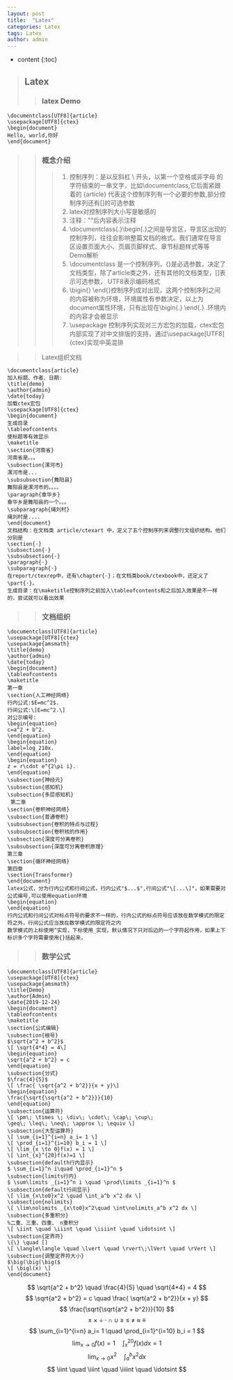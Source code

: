 ```yaml
---
layout: post
title:  "Latex"
categories: Latex
tags: Latex
author: admin
---
```


* content
{:toc}

> ##  Latex
>> ### latex Demo
```
\documentclass[UTF8]{article}
\usepackage[UTF8]{ctex}
\begin{document}
Hello, world,你好
\end{document}
```

>> ### 概念介绍  
>>> 1. 控制序列：是以反斜杠 \ 开头，以第一个空格或非字母 的字符结束的一串文字，比如\documentclass,它后面紧跟着的 {article} 代表这个控制序列有一个必要的参数,部分控制序列还有[]的可选参数
>>> 2. latex对控制序列大小写是敏感的
>>> 3. 注释：""后内容表示注释
>>> 4. \documentclass{.}\begin[.}之间是导言区，导言区出现的控制序列，往往会影响整篇文档的格式。我们通常在导言区设置页面大小、页眉页脚样式、章节标题样式等等
>> Demo解析
>>> 1. \documentclass 是一个控制序列，{}是必选参数，决定了文档类型，除了article类之外，还有其他的文档类型，[]表示可选参数， UTF8表示编码格式
>>> 2. \bigin{} \end{}控制序列成对出现，这两个控制序列之间的内容被称为环境，环境属性有参数决定，以上为document属性环境，只有出现在\bigin{.} \end{.} .环境内的内容才会被显示
>>> 3. \usepackage 控制序列实现对三方宏包的加载，ctex宏包内部实现了对中文排版的支持，通过\usepackage[UTF8]{ctex}实现中英混排

>> Latex组织文档  
```
\documentclass{article}
加入标题、作者、日期:
\title{demo}
\author{admin}
\date{today}
加载ctex宏包
\usepackage[UTF8]{ctex}
\begin{document}
生成目录
\tableofcontents
使标题等有效显示
\maketitle
\section{河南省}
河南省是。。。
\subsection{漯河市}
漯河市是...
\subsubsection{舞阳县}
舞阳县是漯河市的。。。。
\paragraph{章华乡}
章华乡是舞阳县的一个。。。
\subparagraph{绳刘村}
绳刘村是....
\end{document}
文档结构：在文档类 article/ctexart 中，定义了五个控制序列来调整行文组织结构。他们分别是
\section{·}
\subsection{·}
\subsubsection{·}
\paragraph{·}
\subparagraph{·}
在report/ctexrep中，还有\chapter{·}；在文档类book/ctexbook中，还定义了\part{·}。
生成目录：在\maketitle控制序列之前加入\tableofcontents和之后加入效果是不一样的，尝试就可以看出效果
```

>> ### 文档组织
```
\documentclass[UTF8]{article}
\usepackage[UTF8]{ctex}
\usepackage{amsmath}
\title{demo}
\author{admin}
\date{today}
\begin{document}
\tableofcontents
\maketitle
第一章
\section{人工神经网络}
行内公式:$E=mc^2$.
行间公式:\[E=mc^2.\]
对公示编号:
\begin{equation}
c=a^2 + b^2.
\end{equation}
\begin{equation}
label=log_210x.
\end{equation}
\begin{equation}
z = r\cdot e^{2\pi i}.
\end{equation}
\subsection{神经元}
\subsection{感知机}
\subsection{多层感知机}
 第二章
\section{卷积神经网络}
\subsection{普通卷积}
\subsubsection{卷积的特点与过程}
\subsubsection{卷积核的作用}
\subsection{深度可分离卷积}
\subsubsection{深度可分离卷积原理}
第三章
\section{循环神经网络}
第四章
\section{Transformer}
\end{document}
latex公式，分为行内公式和行间公式，行内公式"$...$",行间公式"\[...\]"，如果需要对公式编号,可以使用equation环境
\begin{equation}
\end{equation}
行内公式和行间公式对标点符号的要求不一样的，行内公式的标点符号应该放在数学模式的限定符之外，行间公式应当放在数学模式的限定符之内
数学模式的上标使用^实现，下标使用_实现，默认情况下只对后边的一个字符起作用，如果上下标识多个字符需要使用{}括起来，
```

>> ### 数学公式  
```
\documentclass[UTF8]{article}
\usepackage[UTF8]{ctex}
\usepackage{amsmath}
\title{Demo}
\author{Admin}
\date{2019-12-24}
\begin{document}
\tableofcontents
\maketitle
\section{公式编辑}
\subsection{根号}
$\sqrt{a^2 + b^2}$
\[ \sqrt{4*4} = 4\]
\begin{equation}
\sqrt{a^2 + b^2} = c
\end{equation}
\subsection{分式}
$\frac{4}{5}$
\[ \frac{ \sqrt{a^2 + b^2}}{x + y}\]
\begin{equation}
\frac{\sqrt{\sqrt{a^2 + b^2}}}{10}
\end{equation}
\subsection{运算符}
\[ \pm\; \times \; \div\; \cdot\; \cap\; \cup\;
\geq\; \leq\; \neq\; \approx \; \equiv \]
\subsection{大型运算符}
\[ \sum_{i=1}^{i=n} a_i= 1 \]
\[ \prod_{i=1}^{i=10} b_i = 1 \]
\[ \lim_{x \to 0}f(x) = 1 \]
\[ \int_{x}^{20}f(x)=1 \]
\subsection{defaulth行内显示}
$ \sum_{i=1}^n i\quad \prod_{i=1}^n $
\subsection{limits行内}
$ \sum\limits _{i=1}^n i \quad \prod\limits _{i=1}^n $
\subsection{default行间显示}
\[ \lim_{x\to0}x^2 \quad \int_a^b x^2 dx \]
\subsection{nolimits}
\[ \lim\nolimits _{x\to0}x^2\quad \int\nolimits_a^b x^2 dx \]
\subsection{多重积分}
%二重、三重、四重、 n重积分
\[ \iint \quad \iiint \quad \iiiint \quad \idotsint \]
\subsection{定界符}
\{\} \quad [] 
\[ \langle\langle \quad \lvert \quad \rvert\;\lVert \quad \rVert \]
\subsection{调整定界符大小}
$\big(\big(\big($
\[ \bigl(x) \]
\end{document}
```


$$
\sqrt{a^2 + b^2} \quad \frac{4}{5} \quad \sqrt{4*4} = 4
$$
$$
\sqrt{a^2 + b^2} = c \quad  \frac{ \sqrt{a^2 + b^2}}{x + y}
$$
$$
\frac{\sqrt{\sqrt{a^2 + b^2}}}{10}
$$
$$
\pm\; \times \; \div\; \cdot\; \cap\; \cup\;
\geq\; \leq\; \neq\; \approx \; \equiv
$$
$$
\sum_{i=1}^{i=n} a_i= 1 \quad  \prod_{i=1}^{i=10} b_i = 1
$$
$$
 \lim_{x \to 0}f(x) = 1 \quad \int_{x}^{20}f(x) dx=1
$$
$$
\lim\nolimits _{x\to0}x^2\quad \int\nolimits_a^b x^2 dx
$$
$$
\iint \quad \iiint \quad \iiiint \quad \idotsint
$$



